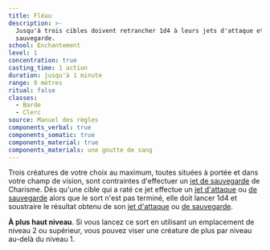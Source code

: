 ```yaml
---
title: Fléau
description: >-
  Jusqu'à trois cibles doivent retrancher 1d4 à leurs jets d'attaque et de
  sauvegarde.
school: Enchantement
level: 1
concentration: true
casting_time: 1 action
duration: jusqu'à 1 minute
range: 9 mètres
ritual: false
classes:
  - Barde
  - Clerc
source: Manuel des règles
components_verbal: true
components_somatic: true
components_material: true
components_materials: une goutte de sang
---
```

Trois créatures de votre choix au maximum, toutes situées à portée et dans votre champ de vision, sont contraintes d'effectuer un [jet de sauvegarde](/utiliser-les-caracteristiques/#jets-de-sauvegarde) de Charisme. Dès qu'une cible qui a raté ce jet effectue un [jet d'attaque](/combattre/#jets-d-attaque) ou [de sauvegarde](/utiliser-les-caracteristiques/#jets-de-sauvegarde) alors que le sort n'est pas terminé, elle doit lancer 1d4 et soustraire le résultat obtenu de son [jet d'attaque](/combattre/#jets-d-attaque) ou [de sauvegarde](/utiliser-les-caracteristiques/#jets-de-sauvegarde).

**À plus haut niveau**. Si vous lancez ce sort en utilisant un emplacement de niveau 2 ou supérieur, vous pouvez viser une créature de plus par niveau au-delà du niveau 1.
